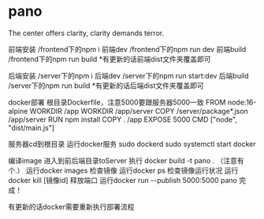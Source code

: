 # pano
The center offers clarity, clarity demands terror.

前端安装
/frontend下的npm i
前端dev
/frontend下的npm run dev
前端build
/frontend下的npm run build
*有更新的话前端dist文件夹覆盖即可

后端安装
/server下的npm i
后端dev
/server下的npm run start:dev
后端build
/server下的npm run build
*有更新的话后端dist文件夹覆盖即可

docker部署
根目录Dockerfile，注意5000要跟服务器5000一致
FROM node:16-alpine
WORKDIR /app
WORKDIR /app/server
COPY /server/package*.json /app/server
RUN npm install
COPY . /app
EXPOSE 5000
CMD ["node", "dist/main.js"]

服务器cd到根目录
运行docker服务 
sudo dockerd
sudo systemctl start docker

编译image
进入到前后端目录toServer 执行 docker build -t pano . （注意有个.）
运行docker images 检查镜像
运行docker ps 检查镜像运行状况
运行docker kill [镜像id] 释放端口
运行docker run --publish 5000:5000 pano
完成！

有更新的话docker需要重新执行部署流程